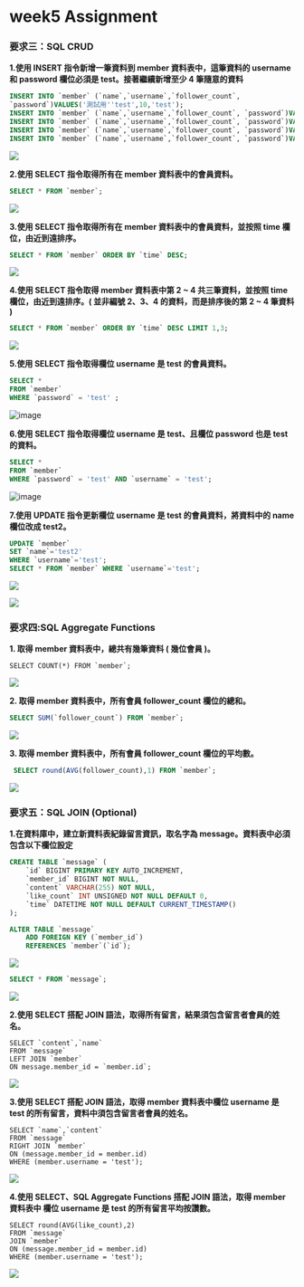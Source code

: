 # week5 Assignment 

### 要求三：SQL CRUD

**1.使用 INSERT 指令新增一筆資料到 member 資料表中，這筆資料的 username 和 password 欄位必須是 test。接著繼續新增至少 4 筆隨意的資料**
```sql
INSERT INTO `member` (`name`,`username`,`follower_count`, 
`password`)VALUES('測試用''test',10,'test');
INSERT INTO `member` (`name`,`username`,`follower_count`, `password`)VALUES('第二筆','two',56,'two');
INSERT INTO `member` (`name`,`username`,`follower_count`, `password`)VALUES('第三筆','three',77,'three');
INSERT INTO `member` (`name`,`username`,`follower_count`, `password`)VALUES('第四筆','four',181,'four');
INSERT INTO `member` (`name`,`username`,`follower_count`, `password`)VALUES('第五筆','five',223,'five');
```

![](https://i.imgur.com/GB9fROe.png)

**2.使用 SELECT 指令取得所有在 member 資料表中的會員資料。**
```sql
SELECT * FROM `member`;
```
![](https://i.imgur.com/CNPksPF.png)

**3.使用 SELECT 指令取得所有在 member 資料表中的會員資料，並按照 time 欄位，由近到遠排序。**
```sql
SELECT * FROM `member` ORDER BY `time` DESC;
```
![](https://i.imgur.com/cV2IaDc.png)


**4.使用 SELECT 指令取得 member 資料表中第 2 ~ 4 共三筆資料，並按照 time 欄位，由近到遠排序。( 並非編號 2、3、4 的資料，而是排序後的第 2 ~ 4 筆資料 )**
```sql
SELECT * FROM `member` ORDER BY `time` DESC LIMIT 1,3;
```

![](https://i.imgur.com/L1jJVCi.png)

**5.使用 SELECT 指令取得欄位 username 是 test 的會員資料。**
```sql
SELECT *
FROM `member`
WHERE `password` = 'test' ;
```

![image](https://user-images.githubusercontent.com/105853807/196332368-d7d063d7-8827-452e-a967-3091516f2e29.png)

**6.使用 SELECT 指令取得欄位 username 是 test、且欄位 password 也是 test 的資料。**

```sql
SELECT *
FROM `member`
WHERE `password` = 'test' AND `username` = 'test';
```
![image](https://user-images.githubusercontent.com/105853807/196332283-32ca839d-866c-4a6b-9a84-67626a840ada.png)

**7.使用 UPDATE 指令更新欄位 username 是 test 的會員資料，將資料中的 name 欄位改成 test2。**
```sql
UPDATE `member` 
SET `name`='test2'
WHERE `username`='test'; 
SELECT * FROM `member` WHERE `username`='test';
```
![](https://i.imgur.com/1Flb0XU.png)

![](https://i.imgur.com/6oab4lT.png)

### 要求四:SQL Aggregate Functions

**1. 取得 member 資料表中，總共有幾筆資料 ( 幾位會員 )。**
```sql!
SELECT COUNT(*) FROM `member`;
```

![](https://i.imgur.com/MxaaKhK.png)





**2. 取得 member 資料表中，所有會員 follower_count 欄位的總和。**
```sql
SELECT SUM(`follower_count`) FROM `member`;
```
![](https://i.imgur.com/6wn7huV.png)

**3. 取得 member 資料表中，所有會員 follower_count 欄位的平均數。**
```sql
 SELECT round(AVG(follower_count),1) FROM `member`;
 ```

![](https://i.imgur.com/FXQqNnZ.png)



### 要求五：SQL JOIN (Optional)

**1.在資料庫中，建立新資料表紀錄留言資訊，取名字為 message。資料表中必須包含以下欄位設定**

```sql 
CREATE TABLE `message` (
    `id` BIGINT PRIMARY KEY AUTO_INCREMENT,
    `member_id` BIGINT NOT NULL,
    `content` VARCHAR(255) NOT NULL,
    `like_count` INT UNSIGNED NOT NULL DEFAULT 0,
    `time` DATETIME NOT NULL DEFAULT CURRENT_TIMESTAMP()
);

ALTER TABLE `message`
    ADD FOREIGN KEY (`member_id`)
    REFERENCES `member`(`id`);
```
![](https://i.imgur.com/oKVI2hk.png)

```sql
SELECT * FROM `message`;
```
![](https://i.imgur.com/1tsqEUv.png)


**2.使用 SELECT 搭配 JOIN 語法，取得所有留言，結果須包含留言者會員的姓名。**

```sql!
SELECT `content`,`name`
FROM `message`
LEFT JOIN `member`
ON message.member_id = `member.id`;
```
![](https://i.imgur.com/wrtcZBl.png)


**3.使用 SELECT 搭配 JOIN 語法，取得 member 資料表中欄位 username 是 test 的所有留言，資料中須包含留言者會員的姓名。**

```sql!
SELECT `name`,`content`
FROM `message`
RIGHT JOIN `member`
ON (message.member_id = member.id)
WHERE (member.username = 'test');
```

![](https://i.imgur.com/NkxeX3Q.png)


**4.使用 SELECT、SQL Aggregate Functions 搭配 JOIN 語法，取得 member 資料表中
欄位 username 是 test 的所有留言平均按讚數。**

```sql!
SELECT round(AVG(like_count),2)
FROM `message`
JOIN `member`
ON (message.member_id = member.id)
WHERE (member.username = 'test');
```

![](https://i.imgur.com/xKz2ZiS.png)

